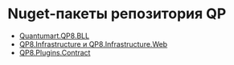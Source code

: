 # Nuget-пакеты репозитория QP

* [Quantumart.QP8.BLL](nuget/Quantumart.QP8.BLL.md)
* [QP8.Infrastructure и QP8.Infrastructure.Web](nuget/QP8.Infrastructure.md)
* [QP8.Plugins.Contract](nuget/QP8.Plugins.Contract.md)
